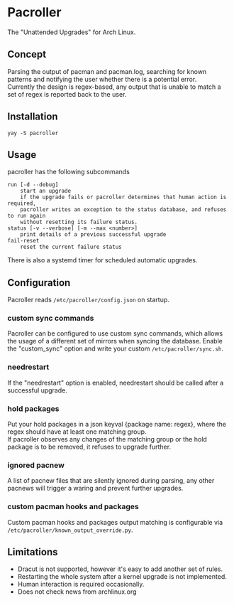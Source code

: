 # Pacroller
The "Unattended Upgrades" for Arch Linux.  

## Concept
Parsing the output of pacman and pacman.log, searching for known patterns and notifying the user whether there is a potential error.  
Currently the design is regex-based, any output that is unable to match a set of regex is reported back to the user.  

## Installation
`yay -S pacroller`

## Usage
pacroller has the following subcommands  
```
run [-d --debug]
    start an upgrade
    if the upgrade fails or pacroller determines that human action is required,
    pacroller writes an exception to the status database, and refuses to run again
    without resetting its failure status.
status [-v --verbose] [-m --max <number>]
    print details of a previous successful upgrade
fail-reset
    reset the current failure status
```
There is also a systemd timer for scheduled automatic upgrades.  

## Configuration
Pacroller reads `/etc/pacroller/config.json` on startup.  
### custom sync commands
Pacroller can be configured to use custom sync commands, which allows the usage of a different set of mirrors when syncing the database. Enable the "custom_sync" option and write your custom `/etc/pacroller/sync.sh`.
### needrestart
If the "needrestart" option is enabled, needrestart should be called after a successful upgrade.  
### hold packages
Put your hold packages in a json keyval {package name: regex}, where the regex should have at least one matching group.  
If pacroller observes any changes of the matching group or the hold package is to be removed, it refuses to upgrade further.  
### ignored pacnew
A list of pacnew files that are silently ignored during parsing, any other pacnews will trigger a waring and prevent further upgrades.  
### custom pacman hooks and packages
Custom pacman hooks and packages output matching is configurable via `/etc/pacroller/known_output_override.py`.

## Limitations
- Dracut is not supported, however it's easy to add another set of rules.
- Restarting the whole system after a kernel upgrade is not implemented.
- Human interaction is required occasionally.
- Does not check news from archlinux.org
